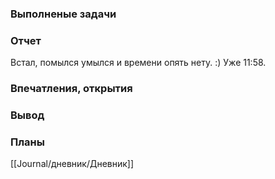 ### Выполненые задачи

### Отчет

Встал, помылся умылся и времени опять нету. :) Уже 11:58.

### Впечатления, открытия

### Вывод

### Планы

[[Journal/дневник/Дневник]]